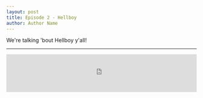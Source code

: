 ```yaml
---
layout: post
title: Episode 2 - Hellboy
author: Author Name
---
```


We're talking 'bout Hellboy y'all!

----- 

<iframe src="https://www.podbean.com/media/player/wdz4a-6ca48f?from=yiiadmin&skin=1&btn-skin=108&share=1&fonts=Helvetica&auto=0&download=0&rtl=0" scrolling="no" data-name="pb-iframe-player" frameborder="0" width="100%" height="100"></iframe>
